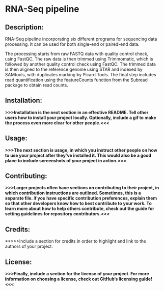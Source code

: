 # RNA-Seq pipeline

## Description: 
RNA-Seq pipeline incorporating six different programs for sequencing data processing. It can be used for both single-end or paired-end data. 

The processing starts from raw FASTQ data with quality control check, using FastQC. The raw data is then trimmed using Trimmomatic, which is followed by another quality control check using FastQC. The trimmed data is then aligned to the reference genome using STAR and indexed by SAMtools, with duplicates marking by Picard Tools. The final step includes read quantification using the featureCounts function from the Subread package to obtain read counts.

## Installation: 

**>>>Installation is the next section in an effective README. Tell other users how to install your project locally. Optionally, include a gif to make the process even more clear for other people.<<<**

## Usage: 

**>>>The next section is usage, in which you instruct other people on how to use your project after they’ve installed it. This would also be a good place to include screenshots of your project in action.<<<**

## Contributing: 

**>>>Larger projects often have sections on contributing to their project, in which contribution instructions are outlined. Sometimes, this is a separate file. If you have specific contribution preferences, explain them so that other developers know how to best contribute to your work. To learn more about how to help others contribute, check out the guide for setting guidelines for repository contributors.<<<**

## Credits:

**>>>Include a section for credits in order to highlight and link to the authors of your project.

## License: 

**>>>Finally, include a section for the license of your project. For more information on choosing a license, check out GitHub’s licensing guide!<<<**
